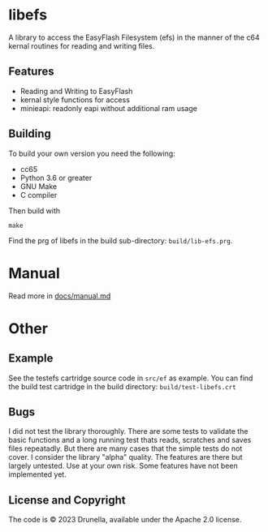 # libefs 

A library to access the EasyFlash Filesystem (efs) in the manner of the c64
kernal routines for reading and writing files.

## Features
* Reading and Writing to EasyFlash
* kernal style functions for access
* minieapi: readonly eapi without additional ram usage

## Building
To build your own version you need the following:
* cc65
* Python 3.6 or greater
* GNU Make
* C compiler

Then build with

```
make
```

Find the prg of libefs in the build sub-directory:
`build/lib-efs.prg`.



# Manual

Read more in [docs/manual.md](./docs/manual.md)



# Other

## Example
See the testefs cartridge source code in ```src/ef``` as example. You can find 
the build test cartridge in the build directory: ```build/test-libefs.crt```

## Bugs

I did not test the library thoroughly. There are some tests to
validate the basic functions and a long running test thats reads, scratches
and saves files repeatadly. But there are many cases that the simple tests
do not cover. I consider the library "alpha" quality. The features 
are there but largely untested. Use at your own risk. Some features have not
been implemented yet.


## License and Copyright

The code is © 2023 Drunella, available under the Apache 2.0 license.
